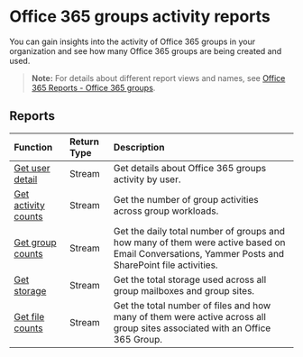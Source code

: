 # Office 365 groups activity reports

You can gain insights into the activity of Office 365 groups in your organization and see how many Office 365 groups are being created and used.

> **Note:** For details about different report views and names, see [Office 365 Reports - Office 365 groups](https://support.office.com/client/Office-365-groups-a27f1a99-3557-4f85-9560-a28e3d822a40).

## Reports

| Function                                 | Return Type | Description                              |
| :--------------------------------------- | :---------- | :--------------------------------------- |
| [Get user detail](../api/reportroot_office365groupsactivityuserdetail.md) | Stream      | Get details about Office 365 groups activity by user. |
| [Get activity counts](../api/reportroot_office365groupsactivitycounts.md) | Stream      | Get the number of group activities across group workloads. |
| [Get group counts](../api/reportroot_office365groupsactivitygroupcounts.md) | Stream      | Get the daily total number of groups and how many of them were active based on Email Conversations, Yammer Posts and SharePoint file activities. |
| [Get storage](../api/reportroot_office365groupsactivitystorage.md) | Stream      | Get the total storage used across all group mailboxes and group sites. |
| [Get file counts](../api/reportroot_office365groupsactivityfilecounts.md) | Stream      | Get the total number of files and how many of them were active across all group sites associated with an Office 365 Group. |
